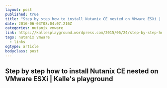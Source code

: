 ```yaml
---
layout: post
published: true
title: "Step by step how to install Nutanix CE nested on VMware ESXi | Kalle's playground"
date: 2016-06-03T08:04:07.216Z
categories: nutanix vmware 
link: https://kallesplayground.wordpress.com/2015/06/24/step-by-step-how-to-install-nutanix-ce-nested-on-vmware-esxi/comment-page-1/
tags: nutanix vmware
  - links
ogtype: article
bodyclass: post
---
```


## Step by step how to install Nutanix CE nested on VMware ESXi | Kalle's playground
